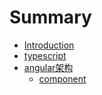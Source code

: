 # Summary

* [Introduction](README.md)
* [typescript](chapter1.md)
* [angular架构](angular.md)
  * [component](angular/component.md)

